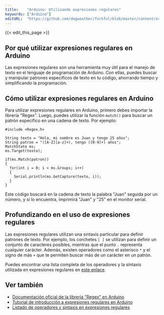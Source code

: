 ```yaml
---
title:    "Arduino: Utilizando expresiones regulares"
keywords: ["Arduino"]
editURL:  "https://github.com/dogweather/forkful/blob/master/content/es/arduino/using-regular-expressions.md"
---
```


{{< edit_this_page >}}

## Por qué utilizar expresiones regulares en Arduino
Las expresiones regulares son una herramienta muy útil para el manejo de texto en el lenguaje de programación de Arduino. Con ellas, puedes buscar y manipular patrones específicos de texto en tu código, ahorrando tiempo y simplificando la programación.

## Cómo utilizar expresiones regulares en Arduino
Para utilizar expresiones regulares en Arduino, primero debes importar la librería "Regex". Luego, puedes utilizar la función `match()` para buscar un patrón específico en una cadena de texto. Por ejemplo:

```Arduino
#include <Regex.h>

String texto = "Hola, mi nombre es Juan y tengo 25 años";
String patron = "([A-Z][a-z]+), tengo ([0-9]+) años";
MatchState ms;
ms.Target(texto);

if(ms.Match(patron))
{
  for(int i = 0; i < ms.Groups; i++)
  {
    Serial.println(ms.GetCapture(texto, i));
  }
}
```

Este código buscará en la cadena de texto la palabra "Juan" seguida por un número, y si lo encuentra, imprimirá "Juan" y "25" en el monitor serial.

## Profundizando en el uso de expresiones regulares
Las expresiones regulares utilizan una sintaxis particular para definir patrones de texto. Por ejemplo, los corchetes `[ ]` se utilizan para definir un conjunto de caracteres posibles, mientras que el punto `.` representa cualquier carácter. Además, existen operadores como el asterisco `*` y el signo de más `+` que te permiten buscar más de un carácter en un patrón.

Puedes encontrar una lista completa de los operadores y la sintaxis utilizada en expresiones regulares en [este enlace](https://regexr.com/).

## Ver también
- [Documentación oficial de la librería "Regex" en Arduino](https://arduino-regex.readthedocs.io/en/latest/index.html)
- [Tutorial de introducción a expresiones regulares en Arduino](https://www.arduino.cc/reference/en/language/functions/regular-expressions/)
- [Listado de operadores y sintaxis en expresiones regulares](https://regexr.com/)
